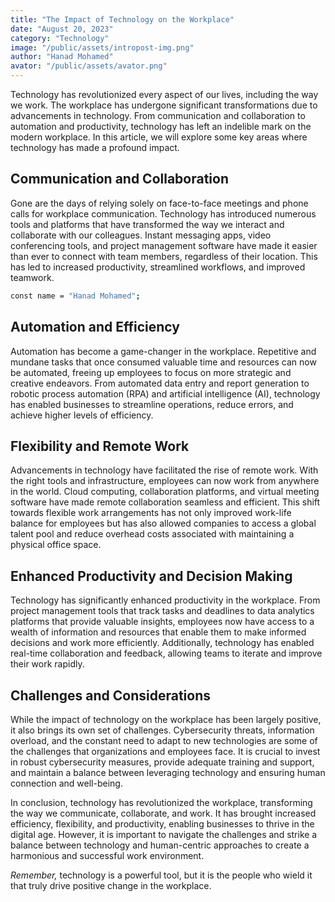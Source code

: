 ```yaml
---
title: "The Impact of Technology on the Workplace"
date: "August 20, 2023"
category: "Technology"
image: "/public/assets/intropost-img.png"
author: "Hanad Mohamed"
avator: "/public/assets/avator.png"
---
```


Technology has revolutionized every aspect of our lives, including the way we work. The workplace has undergone significant transformations due to advancements in technology. From communication and collaboration to automation and productivity, technology has left an indelible mark on the modern workplace. In this article, we will explore some key areas where technology has made a profound impact.

## Communication and Collaboration

Gone are the days of relying solely on face-to-face meetings and phone calls for workplace communication. Technology has introduced numerous tools and platforms that have transformed the way we interact and collaborate with our colleagues. Instant messaging apps, video conferencing tools, and project management software have made it easier than ever to connect with team members, regardless of their location. This has led to increased productivity, streamlined workflows, and improved teamwork.

```bash
const name = "Hanad Mohamed";
```

## Automation and Efficiency

Automation has become a game-changer in the workplace. Repetitive and mundane tasks that once consumed valuable time and resources can now be automated, freeing up employees to focus on more strategic and creative endeavors. From automated data entry and report generation to robotic process automation (RPA) and artificial intelligence (AI), technology has enabled businesses to streamline operations, reduce errors, and achieve higher levels of efficiency.

## Flexibility and Remote Work

Advancements in technology have facilitated the rise of remote work. With the right tools and infrastructure, employees can now work from anywhere in the world. Cloud computing, collaboration platforms, and virtual meeting software have made remote collaboration seamless and efficient. This shift towards flexible work arrangements has not only improved work-life balance for employees but has also allowed companies to access a global talent pool and reduce overhead costs associated with maintaining a physical office space.

## Enhanced Productivity and Decision Making

Technology has significantly enhanced productivity in the workplace. From project management tools that track tasks and deadlines to data analytics platforms that provide valuable insights, employees now have access to a wealth of information and resources that enable them to make informed decisions and work more efficiently. Additionally, technology has enabled real-time collaboration and feedback, allowing teams to iterate and improve their work rapidly.

## Challenges and Considerations

While the impact of technology on the workplace has been largely positive, it also brings its own set of challenges. Cybersecurity threats, information overload, and the constant need to adapt to new technologies are some of the challenges that organizations and employees face. It is crucial to invest in robust cybersecurity measures, provide adequate training and support, and maintain a balance between leveraging technology and ensuring human connection and well-being.

In conclusion, technology has revolutionized the workplace, transforming the way we communicate, collaborate, and work. It has brought increased efficiency, flexibility, and productivity, enabling businesses to thrive in the digital age. However, it is important to navigate the challenges and strike a balance between technology and human-centric approaches to create a harmonious and successful work environment.

_Remember,_ technology is a powerful tool, but it is the people who wield it that truly drive positive change in the workplace.
